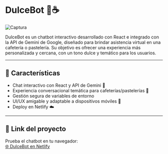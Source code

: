 # DulceBot 🍩☕

![Captura](https://github.com/user-attachments/assets/a7cd1530-c112-4119-ba02-27848ebdc36a)

DulceBot es un chatbot interactivo desarrollado con React e integrado con la API de Gemini de Google, diseñado para brindar asistencia virtual en una cafetería o pastelería. Su objetivo es ofrecer una experiencia más personalizada y cercana, con un tono dulce y temático para los usuarios.  

---

## 🎯 Características

- Chat interactivo con React y API de Gemini 🤖
- Experiencia conversacional temática para cafeterías/pastelerías 🍰
- Gestión segura de variables de entorno
- UI/UX amigable y adaptable a dispositivos móviles 📱
- Deploy en Netlify ☁️

---


## 🚀 Link del proyecto

Prueba el chatbot en tu navegador:  
[🌐 DulceBot en Netlify](https://dulcebot.netlify.app)
